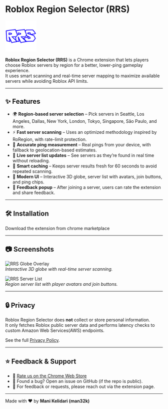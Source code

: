 # Roblox Region Selector (RRS)

<img src="icons/icon128.png" alt="RRS Logo" width="100" />

**Roblox Region Selector (RRS)** is a Chrome extension that lets players choose Roblox servers by region for a better, lower-ping gameplay experience.  
It uses smart scanning and real-time server mapping to maximize available servers while avoiding Roblox API limits.

---

## ✨ Features
- 🌍 **Region-based server selection** – Pick servers in Seattle, Los Angeles, Dallas, New York, London, Tokyo, Singapore, São Paulo, and more.  
- ⚡ **Fast server scanning** – Uses an optimized methodology inspired by RoRegion, with rate-limit protection.  
- 📡 **Accurate ping measurement** – Real pings from your device, with fallback to geolocation-based estimates.  
- 🔄 **Live server list updates** – See servers as they’re found in real time without reloading.  
- 💾 **Smart caching** – Keeps server results fresh for 60 seconds to avoid repeated scanning.  
- 🎨 **Modern UI** – Interactive 3D globe, server list with avatars, join buttons, and ping chips.  
- 🙌 **Feedback popup** – After joining a server, users can rate the extension and share feedback.  

---

## 🛠️ Installation
Download the extension from chrome marketplace 

---

## 📷 Screenshots

![RRS Globe Overlay](docs/screenshot_globe.png)  
*Interactive 3D globe with real-time server scanning.*

![RRS Server List](docs/screenshot_servers.png)  
*Region server list with player avatars and join buttons.*

---

## 🔒 Privacy
Roblox Region Selector does **not** collect or store personal information.  
It only fetches Roblox public server data and performs latency checks to custom Amazon Web Services(AWS) endpoints.  

See the full [Privacy Policy](./PRIVACY.md).

---

## ⭐ Feedback & Support
- 💬 [Rate us on the Chrome Web Store](https://chromewebstore.google.com/detail/roblox-region-selector/kbhccmmeanfjdlgkchpgbjbkenkghmgo)  
- 🐛 Found a bug? Open an issue on GitHub (if the repo is public).  
- 📧 For feedback or requests, please reach out via the extension page.  

---

Made with ❤️ by **Mani Kelidari (man32k)**  
